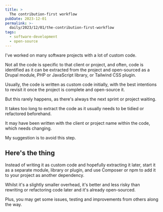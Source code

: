 ```yaml
---
title: >
  The contribution-first workflow
pubDate: 2023-12-01
permalink: >-
  daily/2023/12/01/the-contribution-first-workflow
tags:
  - software-development
  - open-source
---
```


I've worked on many software projects with a lot of custom code.

Not all the code is specific to that client or project, and often, code is identified as it can be extracted from the project and open-sourced as a Drupal module, PHP or JavaScript library, or Tailwind CSS plugin.

Usually, the code is written as custom code initially, with the best intentions to revisit it once the project is complete and open-source it.

But this rarely happens, as there's always the next sprint or project waiting.

It takes too long to extract the code as it usually needs to be tidied or refactored beforehand.

It may have been written with the client or project name within the code, which needs changing.

My suggestion is to avoid this step.

## Here's the thing

Instead of writing it as custom code and hopefully extracting it later, start it as a separate module, library or plugin, and use Composer or npm to add it to your project as another dependency.

Whilst it's a slightly smaller overhead, it's better and less risky than rewriting or refactoring code later and it's already open-sourced.

Plus, you may get some issues, testing and improvements from others along the way.
